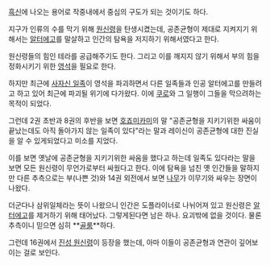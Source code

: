 [흑신](%ED%9D%91%EC%8B%A0.md)에 나오는 용어로 작중내에서 중심의 구도가 되는 것이기도 하다.

지구가 인류의 수를 막기 위해 [원신령](%EC%9B%90%EC%8B%A0%EB%A0%B9.md)을 탄생시켰는데, 공존균형이 제대로
지켜지기 위해서는 [알터에고](%EC%95%8C%ED%84%B0%EC%97%90%EA%B3%A0.md)를 말살하고 인간의 탐욕을
저지하기 위해서였다고 한다.

원신령들의 힘인 테라를 공급해주기도 한다. 그리고 이를 깨지지 않기 위해서 부의 힘을 정화시키기 위한
[영석](%EC%98%81%EC%84%9D.md)을 필요로 한다.

하지만 최근에 [사자신 일족](%EC%82%AC%EC%9E%90%EC%8B%A0%20%EC%9D%BC%EC%A1%B1.md)이 영석을
파괴하면서 다른 일족들과 인공 알터에고를 만들려고 하고 있어 최근에 파괴될 위기에 다가왔다. 이에
[쿠로](%EC%BF%A0%EB%A1%9C%28%ED%9D%91%EC%8B%A0%29.md)와 그 일행이 그들을 막으려하는 목적이
되었다.

그런데 2권 초반과 8권의 후반을 보면 [호죠미카미](%ED%98%B8%EC%A3%A0%20%EB%AF%B8%EC%B9%B4%EB%AF%B8.md)의 말 "공존균형을 지키기위한
싸움이 끝났는데도 아직 돌아가지 않는 일족이 있다"라는 말과 레이신이 공존균형에 대한 진실을 알 수 있게되었다고 미소를 지었다.

이를 보면 옛날에 공존균형을 지키기위한 싸움을 했다고 하는데 일족도 있다라는 말을 보면 모든 원신령이 무언가로부터 싸웠다고 한다. 이에
탐욕을 넘친 옛 인간들을 말하지만 다른 추측으로는 부(나쁜 것)와 14권 외전에서 보면
[나무](%EB%82%98%EB%AC%B4%28%ED%9D%91%EC%8B%A0%29.md)가 이무기와 싸우는 장면이 나왔다.

더군다나 삼위일체라는 뜻이 나왔으니 인간은 도플라이너로 나뉘어져 있고 원신령은
[알터에고](%EC%95%8C%ED%84%B0%EC%97%90%EA%B3%A0.md)를 제거하기 위해 태어났다. 그렇게된다면 남은
하나. 요괴밖에 없을 것이다. 물론 추측이니 믿으면 심히 **[골룸](%EA%B3%A8%EB%A3%B8.md)**하다.

그런데 16권에서 [진성 원신령](%EC%A7%84%EC%84%B1%20%EC%9B%90%EC%8B%A0%EB%A0%B9.md)이
등장을 했는데, 아마 이들이 공존균형과 연관이 깊어보이는 걸로 보인다.

